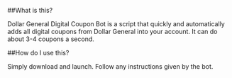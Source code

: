 ##What is this?  

Dollar General Digital Coupon Bot is a script that quickly and automatically adds all digital coupons from Dollar General into your account. It can do about 3-4 coupons a second.  

##How do I use this?  

Simply download and launch. Follow any instructions given by the bot.
